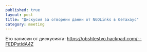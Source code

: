 ```yaml
---
published: true
layout: post
title: "Дискусия за отворени данни от NGOLinks в бетахаус"
category: meeting
---
```


Ето записки от дискусията:
https://obshtestvo.hackpad.com/--FEDPstIdA4Z
